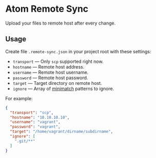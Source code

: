 # Atom Remote Sync

Upload your files to remote host after every change.

## Usage

Create file `.remote-sync.json` in your project root with these settings:

* `transport` — Only `scp` supported right now.
* `hostname` — Remote host address.
* `username` — Remote host username.
* `password` — Remote host password.
* `target` — Target directory on remote host.
* `ignore` — Array of [minimatch](https://github.com/isaacs/minimatch) patterns
  to ignore.


For example:

```json
{
  "transport": "scp",
  "hostname": "10.10.10.10",
  "username": "vagrant",
  "password": "vagrant",
  "target": "/home/vagrant/dirname/subdirname",
  "ignore": [
    ".git/**"
  ]
}
```

